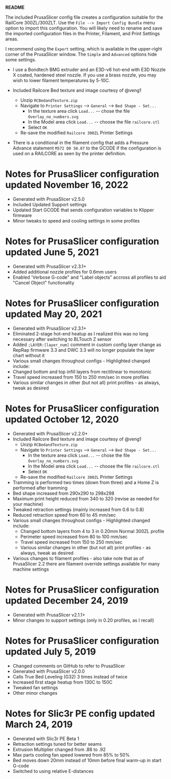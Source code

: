 **README**

The included PrusaSlicer config file creates a configuration suitable for the RailCore 300ZL/300ZLT.  Use the `File --> Import Config Bundle` menu option to import this configuration.  You will likely need to rename and save the imported configuration files in the Printer, Filament, and Print Settings areas.

I recommend using the `Expert` setting, which is available in the upper-right corner of the PrusaSlicer window.  The `Simple` and `Advanced` options hide some settings.  

- I use a Bondtech BMG extruder and an E3D-v6 hot-end with E3D Nozzle X coated, hardened steel nozzle.  If you use a brass nozzle, you may wish to lower filament temperatures by 5-10C.
- Included Railcore Bed texture and image courtesy of @veng1
  * Unzip `RCBedandTexture.zip`
  * Navigate to `Printer Settings` --> `General` --> `Bed Shape - Set...`
    * In the texture area click `Load...` -- chose the file `Overlay_no_numbers.svg`
    * In the Model area click `Load...` -- choose the file `railcore.stl`
    * Select `OK`
  * Re-save the modified `Railcore 300ZL` Printer Settings

- There is a conditional in the filament config that adds a Pressure Advance statement `M572 D0 S0.07` to the GCODE if the configuration is used on a RAILCORE as seen by the printer definition.

# Notes for PrusaSlicer configuration updated November 16, 2022

* Generated with PrusaSlicer v2.5.0
* Included Updated Support settings
* Updated Start GCODE that sends configuration variables to Klipper firmware
* Minor tweaks to speed and cooling settings in some profiles

# Notes for PrusaSlicer configuration updated June 5, 2021

* Generated with PrusaSlicer v2.3.1+
* Added additional nozzle profiles for 0.6mm users
* Enabled 'Verbose G-code" and "Label objects" accross all profiles to aid "Cancel Object" functionality

# Notes for PrusaSlicer configuration updated May 20, 2021

* Generated with PrusaSlicer v2.3.1+
* Eliminated 2-stage hot-end heatup as I realized this was no long necessary after switching to BLTouch Z sensor
* Added `;LAYER:[layer_num]` comment in custom config layer change as RepRap firmware 3.3 and DWC 3.3 will no longer populate the layer chart without it
*  Various small changes throughout configs - Highlighted changed include:
  * Changed bottom and top infill layers from rectilinear to monotonic
  * Travel speed increased from 150 to 250 mm/sec in more profiles
  * Various similar changes in other (but not all) print profiles - as always, tweak as desired

# Notes for PrusaSlicer configuration updated October 12, 2020

* Generated with PrusaSlicer v2.2.0+
* Included Railcore Bed texture and image courtesy of @veng1
  * Unzip `RCBedandTexture.zip`
  * Navigate to `Printer Settings` --> `General` --> `Bed Shape - Set...`
    * In the texture area click `Load...` -- chose the file `Overlay_no_numbers.svg`
    * In the Model area click `Load...` -- choose the file `railcore.stl`
    * Select `OK`
  * Re-save the modified `Railcore 300ZL` Printer Settings
* Tramming is performed two times (down from three) and a Home Z is performed after tramming
* Bed shape increased from 290x290 to 298x298
* Maximum print height reduced from 340 to 320 (revise as needed for your machine)
* Tweaked retraction settings (mainly increased from 0.6 to 0.8)
* Reduced retraction speed from 60 to 45 mm/sec
* Various small changes throughout configs - Highlighted changed include:
  * Changed bottom layers from 4 to 3 in 0.20mm Normal 300ZL profile
  * Perimeter speed increased from 80 to 100 mm/sec
  * Travel speed increased from 150 to 250 mm/sec
  * Various similar changes in other (but not all) print profiles - as always, tweak as desired
* Various changes to filament profiles - also take note that as of PrusaSlicer 2.2 there are filament override settings available for many machine settings

# Notes for PrusaSlicer configuration updated December 24, 2019

* Generated with PrusaSlicer v2.1.1+
* Minor changes to support settings (only in 0.20 profiles, as I recall)


# Notes for PrusaSlicer configuration updated July 5, 2019

* Changed comments on GitHub to refer to PrusaSlicer
* Generated with PrusaSlicer v2.0.0
* Calls True Bed Leveling (G32) 3 times instead of twice
* Increased first stage heatup from 130C to 150C
* Tweaked fan settings
* Other minor changes


# Notes for Slic3r PE config updated March 24, 2019

* Generated with Slic3r PE Beta 1
* Retraction settings tuned for better seams
* Extrusion Multiplier changed from .88 to .92
* Max parts cooling fan speed lowered from 85% to 50%
* Bed moves down 20mm instead of 10mm before final warm-up in start G-code
* Switched to using relative E-distances
